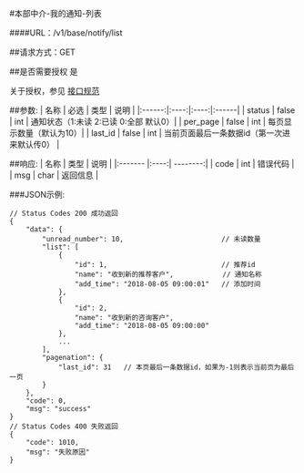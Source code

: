 #本部中介-我的通知-列表

####URL：/v1/base/notify/list

##请求方式：GET

##是否需要授权
是

关于授权，参见 [接口规范][1]

##参数:
| 名称 | 必选 | 类型 | 说明 |
|:------:|:----:|:----:|:------|
| status | false  | int | 通知状态（1:未读 2:已读 0:全部 默认0）|
| per_page | false | int | 每页显示数量（默认为10）|
| last_id  | false | int | 当前页面最后一条数据id（第一次进来默认传0） |

##响应:
| 名称  | 类型  | 说明 |
|:------- |:----:| --------:|
| code    | int  |  错误代码 |
| msg     | char |  返回信息 |

###JSON示例:
```
// Status Codes 200 成功返回
{
    "data": {
        "unread_number": 10,                        // 未读数量
        "list": [
            {
                "id": 1,                            // 推荐id
                "name": "收到新的推荐客户",            // 通知名称
                "add_time": "2018-08-05 09:00:01"   // 添加时间
            },
            {
                "id": 2,
                "name": "收到新的咨询客户",
                "add_time": "2018-08-05 09:00:00"
            },
            ...
        ],
        "pagenation": {
            "last_id": 31   // 本页最后一条数据id，如果为-1则表示当前页为最后一页
        }
    },
    "code": 0,
    "msg": "success"
}
// Status Codes 400 失败返回
{
    "code": 1010,
    "msg": "失败原因"
}
```
[1]: ../read/auth.html